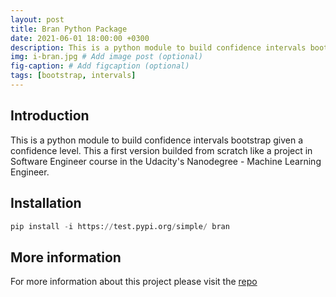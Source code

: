 ```yaml
---
layout: post
title: Bran Python Package
date: 2021-06-01 18:00:00 +0300
description: This is a python module to build confidence intervals bootstrap given a confidence level. # (optional)
img: i-bran.jpg # Add image post (optional)
fig-caption: # Add figcaption (optional)
tags: [bootstrap, intervals]
---
```


## Introduction

This is a python module to build confidence intervals bootstrap given a confidence level. This a first version builded from scratch like a project in Software Engineer course in the Udacity's Nanodegree - Machine Learning Engineer.

## Installation

```python 
pip install -i https://test.pypi.org/simple/ bran
```

## More information
For more information about this project please visit the [repo](https://github.com/sebasjp/bran)
